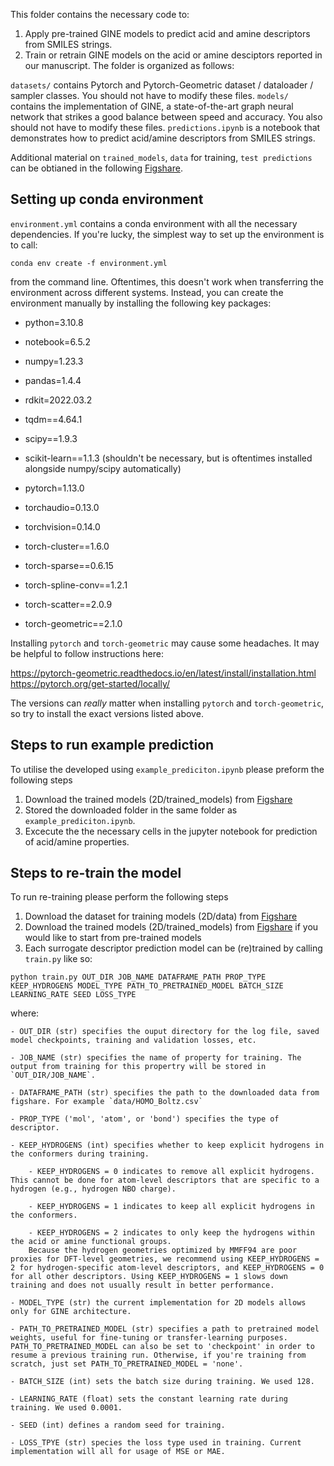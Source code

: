 This folder contains the necessary code to:

1. Apply pre-trained GINE models to predict acid and amine descriptors from SMILES strings.
2. Train or retrain GINE models on the acid or amine desciptors reported in our manuscript.
The folder is organized as follows:

`datasets/` contains Pytorch and Pytorch-Geometric dataset / dataloader / sampler classes. You should not have to modify these files.
`models/` contains the implementation of GINE, a state-of-the-art graph neural network that strikes a good balance between speed and accuracy. You also should not have to modify these files.
`predictions.ipynb` is a notebook that demonstrates how to predict acid/amine descriptors from SMILES strings.

Additional material on `trained_models`, `data` for training, `test predictions` can be obtianed in the following [Figshare](https://doi.org/10.6084/m9.figshare.25213742.v1).

## Setting up conda environment

`environment.yml` contains a conda environment with all the necessary dependencies. If you're lucky, the simplest way to set up the environment is to call:

`conda env create -f environment.yml`

from the command line. Oftentimes, this doesn't work when transferring the environment across different systems. Instead, you can create the environment manually by installing the following key packages:

- python=3.10.8
- notebook=6.5.2
- numpy=1.23.3
- pandas=1.4.4
- rdkit=2022.03.2
- tqdm==4.64.1
- scipy==1.9.3
- scikit-learn==1.1.3 (shouldn't be necessary, but is oftentimes installed alongside numpy/scipy automatically)

- pytorch=1.13.0
- torchaudio=0.13.0
- torchvision=0.14.0

- torch-cluster==1.6.0
- torch-sparse==0.6.15
- torch-spline-conv==1.2.1
- torch-scatter==2.0.9
- torch-geometric==2.1.0

Installing `pytorch` and `torch-geometric` may cause some headaches. It may be helpful to follow instructions here:

https://pytorch-geometric.readthedocs.io/en/latest/install/installation.html
https://pytorch.org/get-started/locally/

The versions can *really* matter when installing `pytorch` and `torch-geometric`, so try to install the exact versions listed above.

## Steps to run example prediction

To utilise the developed using `example_prediciton.ipynb` please preform the following steps

1. Download the trained models (2D/trained_models) from [Figshare](https://doi.org/10.6084/m9.figshare.25213742.v1)
2. Stored the downloaded folder in the same folder as `example_prediciton.ipynb`.
3. Excecute the the necessary cells in the jupyter notebook for prediction of acid/amine properties.

## Steps to re-train the model

To run re-training please perform the following steps

1. Download the dataset for training models (2D/data) from [Figshare](https://doi.org/10.6084/m9.figshare.25213742.v1)
1. Download the trained models (2D/trained_models) from [Figshare](https://doi.org/10.6084/m9.figshare.25213742.v1) if you would like to start from pre-trained models
3. Each surrogate descriptor prediction model can be (re)trained by calling `train.py` like so:

`python train.py OUT_DIR JOB_NAME DATAFRAME_PATH PROP_TYPE KEEP_HYDROGENS MODEL_TYPE PATH_TO_PRETRAINED_MODEL BATCH_SIZE LEARNING_RATE SEED LOSS_TYPE`

where:

    - OUT_DIR (str) specifies the ouput directory for the log file, saved model checkpoints, training and validation losses, etc.
    
    - JOB_NAME (str) specifies the name of property for training. The output from training for this propertry will be stored in `OUT_DIR/JOB_NAME`.
    
    - DATAFRAME_PATH (str) specifies the path to the downloaded data from figshare. For example `data/HOMO_Boltz.csv`
    
    - PROP_TYPE ('mol', 'atom', or 'bond') specifies the type of descriptor.
    
    - KEEP_HYDROGENS (int) specifies whether to keep explicit hydrogens in the conformers during training.
        
        - KEEP_HYDROGENS = 0 indicates to remove all explicit hydrogens. This cannot be done for atom-level descriptors that are specific to a hydrogen (e.g., hydrogen NBO charge).
        
        - KEEP_HYDROGENS = 1 indicates to keep all explicit hydrogens in the conformers.
        
        - KEEP_HYDROGENS = 2 indicates to only keep the hydrogens within the acid or amine functional groups.
        Because the hydrogen geometries optimized by MMFF94 are poor proxies for DFT-level geometries, we recommend using KEEP_HYDROGENS = 2 for hydrogen-specific atom-level descriptors, and KEEP_HYDROGENS = 0 for all other descriptors. Using KEEP_HYDROGENS = 1 slows down training and does not usually result in better performance.
    
    - MODEL_TYPE (str) the current implementation for 2D models allows only for GINE architecture. 
        
    - PATH_TO_PRETRAINED_MODEL (str) specifies a path to pretrained model weights, useful for fine-tuning or transfer-learning purposes. PATH_TO_PRETRAINED_MODEL can also be set to 'checkpoint' in order to resume a previous training run. Otherwise, if you're training from scratch, just set PATH_TO_PRETRAINED_MODEL = 'none'.
    
    - BATCH_SIZE (int) sets the batch size during training. We used 128.
    
    - LEARNING_RATE (float) sets the constant learning rate during training. We used 0.0001.
    
    - SEED (int) defines a random seed for training.
    
    - LOSS_TPYE (str) species the loss type used in training. Current implementation will all for usage of MSE or MAE.
    




